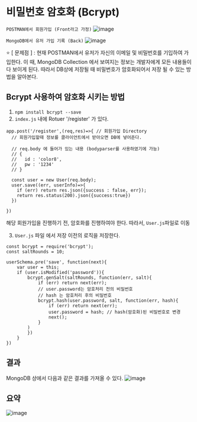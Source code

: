 # 비밀번호 암호화 (Bcrypt)

`POSTMAN에서 회원가입 (Front라고 가정)`
![image](https://user-images.githubusercontent.com/63600953/132601550-371f6c21-54a8-4d97-a7ad-93230da0523b.png)

`MongoDB에서 유저 가입 기록 (Back)`
![image](https://user-images.githubusercontent.com/63600953/132601417-ea876e33-0e52-432c-a7a6-4a1f1eec1cb9.png)

⭐ [ 문제점 ]
: 현재 POSTMAN에서 유저가 자신의 이메일 및 비밀번호를 기입하여 가입한다. 
이 때, MongoDB Collection 에서 보여지는 정보는 개발자에게 모든 내용들이 다 보이게 된다. 
따라서 DB상에 저장될 때 비밀번호가 암호화되어서 저장 될 수 있는 방법을 알아본다. 

## Bcrypt 사용하여 암호화 시키는 방법

1. `npm install bcrypt --save`
2. ` index.js ` 내에 Rotuer '/register' 가 있다. 
````
app.post('/register',(req,res)=>{ // 회원가입 Directory
  // 회원가입할때 정보를 클라이언트에서 받아오면 DB에 넣어준다. 
  
  // req.body 에 들어가 있는 내용 (bodyparser를 사용하였기에 가능)
  // {
  //   id : 'color8',
  //   pw : '1234'
  // }

  const user = new User(req.body);
  user.save((err, userInfo)=>{
    if (err) return res.json({success : false, err});
    return res.status(200).json({success:true})
  })
  
})
````

해당 회원가입을 진행하기 전, 암호화를 진행하여야 한다. 
따라서, `User.js`파일로 이동 

3. ` User.js ` 파일 에서 저장 이전의 로직을 저장한다. 
````
const bcrypt = require('bcrypt'); 
const saltRounds = 10; 

userSchema.pre('save', function(next){
    var user = this; 
    if (user.isModified('password')){
        bcrypt.genSalt(saltRounds, function(err, salt){
            if (err) return next(err); 
            // user.password는 암호처리 전의 비밀번호 
            // hash 는 암호처리 후의 비밀번호
            bcrypt.hash(user.password, salt, function(err, hash){
                if (err) return next(err); 
                user.password = hash; // hash(암호화)된 비밀번호로 변경
                next(); 
            }
        )
        })
    }
})
````

## 결과 
MongoDB 상에서 다음과 같은 결과를 가져올 수 있다.
![image](https://user-images.githubusercontent.com/63600953/132604038-3f4b5c9a-be5f-49b5-b123-620b38392826.png)

## 요약
![image](https://user-images.githubusercontent.com/63600953/132604312-dd94cf90-2c90-4132-b63c-727e12a8d6ad.png)
